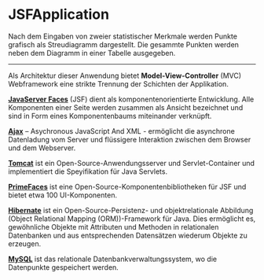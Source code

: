# JSFApplication

Nach dem Eingaben von zweier statistischer Merkmale werden Punkte grafisch als Streudiagramm dargestellt. 
Die gesammte Punkten werden neben dem Diagramm in einer Tabelle ausgegeben. 

---

Als Architektur dieser Anwendung bietet **Model-View-Controller** (MVC) Webframework eine strikte Trennung der Schichten der Applikation. 

**[JavaServer Faces](https://www.oracle.com/java/technologies/javaserverfaces.html)** (JSF) dient als komponentenorientierte Entwicklung. Alle Komponenten einer Seite werden zusammen als Ansicht bezeichnet und sind in Form eines Komponentenbaums miteinander verknüpft. 

**[Ajax](https://netbeans.apache.org/kb/docs/web/ajax-quickstart.html)** – Asychronous JavaScript And XML - ermöglicht die asynchrone Datenladung vom Server und flüssigere Interaktion zwischen dem Browser und dem Webserver. 

**[Tomcat](https://tomcat.apache.org/)** ist ein Open-Source-Anwendungsserver und Servlet-Container und implementiert die Speyifikation für Java Servlets. 

**[PrimeFaces](https://www.primefaces.org/)** ist eine Open-Source-Komponentenbibliotheken für JSF und bietet etwa 100 UI-Komponenten.  

**[Hibernate](https://hibernate.org/)** ist ein Open-Source-Persistenz- und objektrelationale Abbildung (Object Relational Mapping (ORM))-Framework für Java. Dies ermöglicht es, gewöhnliche Objekte mit Attributen und Methoden in relationalen Datenbanken und aus entsprechenden Datensätzen wiederum Objekte zu erzeugen. 

**[MySQL](https://www.mysql.com/)** ist das relationale Datenbankverwaltungssystem, wo die Datenpunkte gespeichert werden. 

